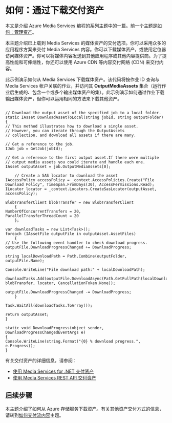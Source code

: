 <properties linkid="develop-media-services-how-to-guides-deliver-media-assets" urlDisplayName="Delivering Media Assets" pageTitle="How to Deliver Media Assets - Azure" metaKeywords="" description="Learn about options for delivering media assets that have been uploaded to Media Services in Azure. Code samples are written in C# and use the Media Services SDK for .NET." metaCanonical="" services="media-services" documentationCenter="" title="How to: Deliver an Asset by Download" authors="migree" solutions="" manager="" editor="" />
<tags ms.service="media-services"
    ms.date="02/15/2015"
    wacn.date="04/11/2015"
    />

如何：通过下载交付资产
======================

本文是介绍 Azure Media Services 编程的系列主题中的一篇。前一个主题是[如何：管理资产](/develop/media-services/how-to-guides/manage-assets)。

本主题介绍已上载到 Media Services 的媒体资产的交付选项。你可以采用众多的应用程序方案来交付 Media Services 内容。你可以下载媒体资产，或使用定位器访问媒体资产。你可以将媒体内容发送到其他应用程序或其他内容提供商。为了提高性能和可伸缩性，你还可以使用 Azure CDN 等内容交付网络 (CDN) 来交付内容。

此示例演示如何从 Media Services 下载媒体资产。该代码将按作业 ID 查询与 Media Services 帐户关联的作业，并访问其 **OutputMediaAssets** 集合（运行作业后生成的、包含一个或多个输出媒体资产的集）。此示例演示如何通过作业下载输出媒体资产，但你可以运用相同的方法来下载其他资产。

``` {}
 
// Download the output asset of the specified job to a local folder.
static IAsset DownloadAssetToLocal(string jobId, string outputFolder)
{
// This method illustrates how to download a single asset. 
// However, you can iterate through the OutputAssets
// collection, and download all assets if there are many. 

// Get a reference to the job. 
IJob job = GetJob(jobId);

// Get a reference to the first output asset.If there were multiple 
// output media assets you could iterate and handle each one.
IAsset outputAsset = job.OutputMediaAssets[0];

    // Create a SAS locator to download the asset
IAccessPolicy accessPolicy = _context.AccessPolicies.Create("File Download Policy", TimeSpan.FromDays(30), AccessPermissions.Read);
ILocator locator = _context.Locators.CreateSasLocator(outputAsset, accessPolicy);

BlobTransferClient blobTransfer = new BlobTransferClient
    {
NumberOfConcurrentTransfers = 20,
ParallelTransferThreadCount = 20
    };

var downloadTasks = new List<Task>();
foreach (IAssetFile outputFile in outputAsset.AssetFiles)
    {
// Use the following event handler to check download progress.
outputFile.DownloadProgressChanged += DownloadProgress;

string localDownloadPath = Path.Combine(outputFolder, outputFile.Name);

Console.WriteLine("File download path:" + localDownloadPath);

downloadTasks.Add(outputFile.DownloadAsync(Path.GetFullPath(localDownloadPath), blobTransfer, locator, CancellationToken.None));

outputFile.DownloadProgressChanged -= DownloadProgress;
    }

Task.WaitAll(downloadTasks.ToArray());

return outputAsset;
}

static void DownloadProgress(object sender, DownloadProgressChangedEventArgs e)
{
Console.WriteLine(string.Format("{0} % download progress.", e.Progress));
}
```

有关交付资产的详细信息，请参阅：

-   [使用 Media Services for .NET 交付资产](http://msdn.microsoft.com/zh-cn/library/jj129575.aspx)
-   [使用 Media Services REST API 交付资产](http://msdn.microsoft.com/zh-cn/library/jj129578.aspx)

后续步骤
--------

本主题介绍了如何从 Azure 存储服务下载资产。有关其他资产交付方式的信息，请转到[如何交付流内容](http://go.microsoft.com/fwlink/?LinkID=301942)主题。

